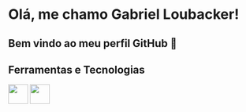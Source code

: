 # Olá, me chamo Gabriel Loubacker! 
## Bem vindo ao meu perfil GitHub 👋

## Ferramentas e Tecnologias
<img loading="lazy" src="https://cdn.jsdelivr.net/gh/devicons/devicon/icons/git/git-original.svg" width="40" height="40"/>
<img loading="lazy" src="https://cdn.jsdelivr.net/gh/devicons/devicon@latest/icons/java/java-original.svg" width="40" height="40"/>

